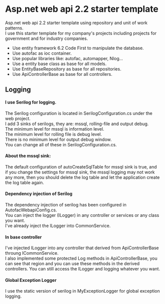 # Asp.net web api 2.2 starter template
Asp.net web api 2.2 starter template using repository and unit of work patterns.  
I use this starter template for my company's projects including projects for government and for industry companies.  
* Use entity framework 6.2 Code First to manipulate the database.
* Use autofac as ioc container.  
* Use popular libraries like: autofac, automapper, Nlog...  
* Use a entity base class as base for all models.
* Use EntityBaseRepository as base for all repositories.  
* Use ApiControllerBase as base for all controllers.


## Logging
#### I use Serilog for logging.  
The Serilog configuration is located in SerilogConfiguration.cs under the web project.  
I add 3 sinks of serilogs, they are: mssql, rolling-file and output debug.  
The minimum level for mssql is information level.  
The minimum level for rolling file is debug level.  
There is no minimum level for output debug window.  
You can change all of these in SerilogConfiguration.cs.  

#### About the mssql sink:  
The default configuration of autoCreateSqlTable for mssql sink is true, and if you change the settings for mssql sink, the mssql logging may not work any more, then you should delete the log table and let the application create the log table again.  

#### Dependency injection of Serilog
The dependency injection of serilog has been configured in AutofacWebapiConfig.cs.  
You can inject the logger (ILogger) in any controller or services or any class you want.  
I've already inject the ILogger into CommonService.

#### In base controller
I've injected ILogger into any controller that derived from ApiControllerBase throung ICommonService.  
I also implemented some protected Log methods in ApiControllerBase, you can see that region and you can use these methods in the derived controllers. You can still access the ILogger and logging whatever you want.

#### Global Exception Logger
I use the static version of serilog in MyExceptionLogger for global exception logging.
